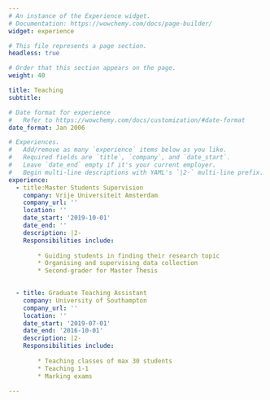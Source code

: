 ```yaml
---
# An instance of the Experience widget.
# Documentation: https://wowchemy.com/docs/page-builder/
widget: experience

# This file represents a page section.
headless: true

# Order that this section appears on the page.
weight: 40

title: Teaching
subtitle:

# Date format for experience
#   Refer to https://wowchemy.com/docs/customization/#date-format
date_format: Jan 2006

# Experiences.
#   Add/remove as many `experience` items below as you like.
#   Required fields are `title`, `company`, and `date_start`.
#   Leave `date_end` empty if it's your current employer.
#   Begin multi-line descriptions with YAML's `|2-` multi-line prefix.
experience:
  - title:Master Students Supervision
    company: Vrije Universiteit Amsterdam
    company_url: ''
    location: ''
    date_start: '2019-10-01'
    date_end: ''
    description: |2- 
    Responsibilities include:
    
        * Guiding students in finding their research topic
        * Organising and supervising data collection
        * Second-grader for Master Thesis

        
  - title: Graduate Teaching Assistant
    company: University of Southampton
    company_url: ''
    location: ''
    date_start: '2019-07-01'
    date_end: '2016-10-01'
    description: |2- 
    Responsibilities include:
    
        * Teaching classes of max 30 students
        * Teaching 1-1
        * Marking exams

---
```

